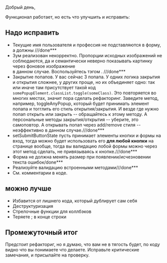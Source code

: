 Добрый день,

Функционал работает, но есть что улучшить и исправить:

## Надо исправить

- Текущие имя пользователя и профессия не подставляются в форму, а должны ///done***
- Зум реализован некорректно. Пропорции исходных изображений не соблюдаются, да и семантически неверно показывать картинку через фоновое изображение <div> в данном случае. Воспользуйтесь тэгом <img>. ///done***
- Закрытие попапов. У вас сейчас 3 попапа. У одних логика закрытия и открытия сложнее, у других проще, но их объединяет одно: так или иначе там присутствует такой код `somePopupElement.classList.toggle(someClass)`. Это повторяется во многих местах, значит пора сделать рефакторинг. Заведите метод, например, toggleAnyPopup, который будет принимать элемент попапа и тогглить его стиль открытия/закрытия. И везде где нужно попап открыть или закрыть -- обращайтесь к этому методу. А персональные методы закрытия/открытия -- уберите, это самоповтор. А открывать попап через add/remove стиля -- неэффективно в данном случае.///done***
- setSubmitButtonState пусть принимает элементы кнопки и формы на вход, тогда можно будет использовать его **для любой кнопки** на странице вообще, тогда вы валидацию лобой формы можно через этот метод сделать, не привязываясь к кнопке.///done***
- Форма не должна менять размер при появлении/исчезновении текста ошибок/done***
- Реализуйте валидацию встроенными методами///done***
- См. комментарии в коде.

## можно лучше

- Избавится от лишнего кода, который дублирует сам себя
- Деструктуризация
- Стрелочные функции для коллбэков
- Теряете ; в конце строки

## Промежуточный итог

Предстоит рефакториг, но я думаю, что вам не в тягость будет, по коду видно что вы понимаете что делаете. Исправьте критические замечания, и присылайте на проверку.
